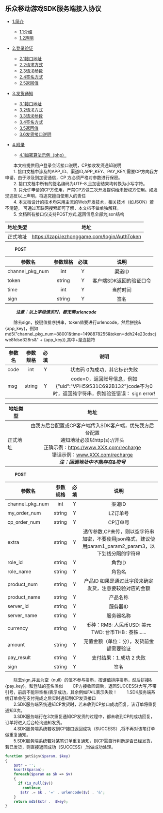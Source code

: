 ## 乐众移动游戏SDK服务端接入协议
  - [1.简介](#introduce) 
      - [1.1介绍](#intro1)
      - [1.2声明](#intro2)

  - [2.登录验证](#checklogin)
      - [2.1接口地址](#loginapiurl)
      - [2.2请求方式](#loginapimethod)
      - [2.3请求参数](#loginapiparam)
      - [2.4签名方式](#loginsignmethod)
      - [2.5返回值](#loginreturn)

  - [3.发货通知](#paynotice)
      - [3.1接口地址](#payapiurl)
      - [3.2请求方式](#payapimethod)
      - [3.3请求参数](#payapiparam)
      - [3.4签名方式](#paysignmethod)
      - [3.5返回值](#payreturn)
      - [3.6发货接口说明](#paynoticeintro)

  - [4.附录](#appendix)
      - [4.1加密算法示例（php）](#phpcode)
      
  <h3 id="introduce" style="display:none;"> 1.简介 </h3> 
  
   <h4 id="intro1" style="display:none;"> 1.1 介绍 </h4>
        &ensp;&ensp;&ensp;&ensp;本文档提供用户登录会话接口说明，CP接收发货通知说明<br/>
   <h4 id="intro2" style="display:none;"> 1.2 声明 </h4>
        &ensp;&ensp;&ensp;&ensp;1. 接口文档中涉及的APP_ID、渠道ID,APP_KEY、PAY_KEY,需要CP方向我方申请，由于涉及到加密通信，CP	方必须严格对参数进行保密。<br/>
        &ensp;&ensp;&ensp;&ensp;2. 接口文档中所有的签名编码为UTF-8,且加密结果均转换为小写字符。<br/>
        &ensp;&ensp;&ensp;&ensp;3. 只允许申请的CP方使用，严禁CP方做二次开发提供给未授权方使用。如发现违反以上声明，将追究擅自使用人的责任<br/>
        &ensp;&ensp;&ensp;&ensp;4. 本文档设计的技术均采用主流的Web开发技术，相关技术（如JSON）若不清楚，		可通过互联网搜索即可了解，本文档不做单独解释。<br/>
        &ensp;&ensp;&ensp;&ensp;5. 文档所有接口仅支持POST方式,返回信息全部为json结构<br/>
        
   <h3 id="checklogin" style="display:none;"> 2.登录验证 </h3> 

   <h4 id="loginapiurl" style="display:none;"> 2.1. 登录地址 </h4>
   
   | 地址类型   |      地址      |
   |----------|:-------------:|
   | 正式地址 |  https://lzapi.lezhonggame.com/login/AuthToken |
   
   <h4 id="loginapimethod" style="display:none;">2.2. 请求方式 </h4>
   
   &ensp;&ensp; &ensp;&ensp;**POST**<br/>
   
   <h4 id="loginapiparam" style="display:none;">2.3. 请求参数 </h4>
   
   | 参数名   |      参数规格      | 必填   |      说明      |
   |----------|:-------------:|:-------------:|:-------------:|
   | channel_pkg_num |  int |  Y |  渠道ID |
   | token |  string |  Y |  客户端SDK返回的验证口令 |
   | time |  int |  Y |  当前时间 |
   | sign |  string |  Y |  签名 |
   
   &ensp;&ensp; &ensp;&ensp; ***注意：以上字段请求时，都无需urlencode***
   
   <h4 id="loginsignmethod" style="display:none;">2.4. 签名方式 </h4>
   &ensp;&ensp;&ensp;&ensp;除去sign，按键值排序拼串，token值要进行urlencode，然后拼接&{app_key}，例如
md5("channel_pkg_num=88001&time=1498878255&token=ddh24e23cdscjwe8fdse328rs&" + {app_key}),其中+是连接符

  <h4 id="loginreturn" style="display:none;">2.5. 返回值 </h4>
  
  | 参数名   |      参数规格      | 必填   |      说明      |
   |----------|:-------------:|:-------------:|:-------------:|
   | code |  int |  Y |  状态码 0为成功，其它标识失败 |
   | msg |  string |  Y |  code=0，返回账号信息，例如{"uid":"VPH59531C692B132"}code不为0时，返回纯字符串，例如验签错误： sign error! |
   
   <h3 id="paynotice" style="display:none;"> 3.发货通知 </h3>
   
   <h4 id="payapiurl" style="display:none;">3.1. 接口地址 </h4>
   
   | 地址类型   |      地址      |
   |----------|:-------------:|
   | 正式地址 |  由我方后台配置或CP客户端传入SDK客户端，优先我方后台配置<br/>通知地址必须以http(s)://开头<br/>正确示例：https://www.XXX.com/recharge <br/>错误示例：www.XXX.com/recharge<br/>***注：回调地址中不能存在&符号***</span> |
   
   <h4 id="payapimethod" style="display:none;">3.2. 请求方式 </h4>
   
   &ensp;&ensp; &ensp;&ensp;**POST**<br/>
   
   <h4 id="payapiparam" style="display:none;">3.3. 请求参数 </h4>
   
   | 参数名   |      参数规格      | 必填   |      说明      |
   |----------|:-------------:|:-------------:|:-------------:|
   | channel_pkg_num |  int |  Y |  渠道ID |
   | my_order_num |  string |  Y |  LZ订单号 |
   | cp_order_num |  string |  Y |  CP订单号 |
   | extra |  string |  Y |  透传参数,CP未传，则以空字符串加密，不要使用json格式，建议使用param1_param2_param3，以下划线分隔的字符串 |
   | role_id |  string |  Y |  角色ID |
   | role_name |  string |  Y |  角色名 |
   | product_num |  string |  Y |  产品ID 如果是通过此字段来确定发货，注意要较验对应的金额 |
   | product_name |  string |  Y |  产品名称 |
   | server_id |  string |  Y |  服务器ID |
   | server_name |  string |  Y |  服务器名称 |
   | currency |  string |  Y |  币种：RMB: 人民币USD:  美元TWD: 台币THB : 泰铢...... |
   | amount |  string |  Y |  充值金额（单位：分），发货前金额需要验证 |
   | pay_result |  string |  Y |  支付结果：1.成功 2 失败 |
   | sign |  string |  Y |  签名 |
   
   <h4 id="paysignmethod" style="display:none;">3.4. 签名方式 </h4>
   &ensp;&ensp;&ensp;&ensp;除去sign,并且为空（null）的值不参与拼串，按键值排序拼串，然后拼接&{pay_key}，和登陆的签名类似
   
   <h4 id="payreturn" style="display:none;">3.5. 返回值 </h4>
   &ensp;&ensp;&ensp;&ensp;CP方接收回调后，返回SUCCESS(大写,不带引号，前后不能带空格)表示成功，其余例如FAIL表示失败！
   
   <h4 id="paynoticeintro" style="display:none;">3.6. 发货接口说明 </h4>
     &ensp;&ensp;&ensp;&ensp;1.SDK服务端系统订单会在支付完成之后实时通知到CP发货接口<br/>
     &ensp;&ensp;&ensp;&ensp;2.SDK服务端系统通知CP发货时，若未收到CP接口成功回复，该订单将重复通知3次。<br/>
     &ensp;&ensp;&ensp;&ensp;3.SDK服务端行在3次重复通知CP发货的过程中，都未收到CP的成功回复，订单将进入后台轮询通知发货。<br/>
     &ensp;&ensp;&ensp;&ensp;4.SDK服务端系统若收到CP接口返回成功（SUCCESS）,将不再对该笔订单做重复通知。<br/>
     &ensp;&ensp;&ensp;&ensp;5.SDK服务端系统若对某笔订单重复通知，则CP需自行判断是否已经发货，若已发货，则直接返回成功（SUCCESS）,当做成功处理。<br/>
     
   <h3 id="appendix" style="display:none;"> 4.附录 </h3>
   
   <h4 id="phpcode" style="display:none;">4.1.加密算法示例 </h4>
   
```php
function getSign($param, $key)
{
    $str = '';
    ksort($param);
    foreach($param as $k => $v)
    {
      if (is_null($v))
        continue;
       $str .= $k . '=' . urlencode($v) . '&';
    }
    return md5($str .  $key);
}
```
   
